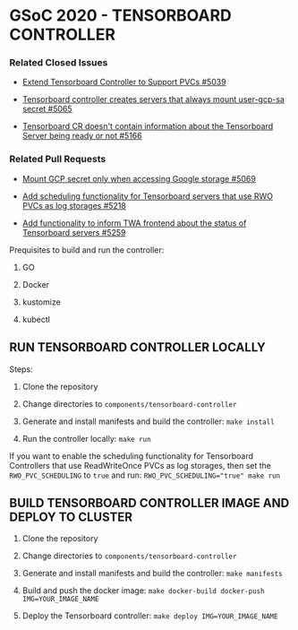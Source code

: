 # GSoC 2020 - TENSORBOARD CONTROLLER

### Related Closed Issues

- [Extend Tensorboard Controller to Support PVCs #5039](https://github.com/kubeflow/kubeflow/issues/5039)

- [Tensorboard controller creates servers that always mount user-gcp-sa secret #5065](https://github.com/kubeflow/kubeflow/issues/5065)

- [Tensorboard CR doesn't contain information about the Tensorboard Server being ready or not #5166](https://github.com/kubeflow/kubeflow/issues/5166)

### Related Pull Requests

- [Mount GCP secret only when accessing Google storage #5069](https://github.com/kubeflow/kubeflow/pull/5069)

- [Add scheduling functionality for Tensorboard servers that use RWO PVCs as log storages #5218](https://github.com/kubeflow/kubeflow/pull/5218)

- [Add functionality to inform TWA frontend about the status of Tensorboard servers #5259](https://github.com/kubeflow/kubeflow/pull/5259)

Prequisites to build and run the controller:

1. GO

2. Docker

3. kustomize

4. kubectl

## RUN TENSORBOARD CONTROLLER LOCALLY

Steps: 


1. Clone the repository 

2. Change directories to `components/tensorboard-controller`

3. Generate and install manifests and build the controller:  `make install` 

4. Run the controller locally:   `make run`

If you want to enable the scheduling functionality for Tensorboard Controllers that use ReadWriteOnce PVCs as log storages, then set the `RWO_PVC_SCHEDULING` to `true` and run: `RWO_PVC_SCHEDULING="true" make run`

## BUILD TENSORBOARD CONTROLLER IMAGE AND DEPLOY TO CLUSTER

1. Clone the repository 

2. Change directories to `components/tensorboard-controller`

3. Generate and install manifests and build the controller: `make manifests` 

4. Build and push the docker image: `make docker-build docker-push IMG=YOUR_IMAGE_NAME`

5. Deploy the Tensorboard controller: `make deploy IMG=YOUR_IMAGE_NAME`